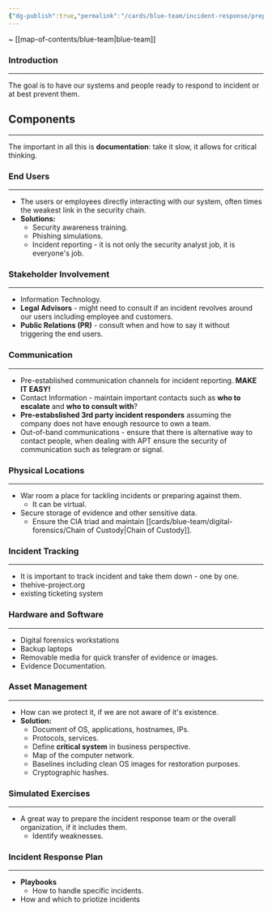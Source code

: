 ```yaml
---
{"dg-publish":true,"permalink":"/cards/blue-team/incident-response/preparation/"}
---
```


~ [[map-of-contents/blue-team\|blue-team]]
### Introduction
---
The goal is to have our systems and people ready to respond to incident or at best prevent them.
## Components
---
The important in all this is **documentation**: take it slow, it allows for critical thinking.
### End Users
---
- The users or employees directly interacting with our system, often times the weakest link in the security chain.
- **Solutions:**
	- Security awareness training.
	- Phishing simulations.
	- Incident reporting - it is not only the security analyst job, it is everyone's job.
### Stakeholder Involvement
---
- Information Technology.
- **Legal Advisors** - might need to consult if an incident revolves around our users including employee and customers.
- **Public Relations (PR)** - consult when and how to say it without triggering the end users.
### Communication
---
- Pre-established communication channels for incident reporting. **MAKE IT EASY!**
- Contact Information - maintain important contacts such as **who to escalate** and **who to consult with**?
- **Pre-estabslished 3rd party incident responders** assuming the company does not have enough resource to own a team.
- Out-of-band communications - ensure that there is alternative way to contact people, when dealing with APT ensure the security of communication such as telegram or signal.
### Physical Locations
---
- War room a place for tackling incidents or preparing against them. 
	- It can be virtual.
- Secure storage of evidence and other sensitive data.
	- Ensure the CIA triad and maintain [[cards/blue-team/digital-forensics/Chain of Custody\|Chain of Custody]].
### Incident Tracking
---
- It is important to track incident and take them down - one by one.
- thehive-project.org
- existing ticketing system
### Hardware and Software
---
- Digital forensics workstations
- Backup laptops
- Removable media for quick transfer of evidence or images.
- Evidence Documentation.
### Asset Management
---
- How can we protect it, if we are not aware of it's existence.
- **Solution:**
	- Document of OS, applications, hostnames, IPs.
	- Protocols, services.
	- Define **critical system** in business perspective.
	- Map of the computer network.
	- Baselines including clean OS images for restoration purposes.
	- Cryptographic hashes.
### Simulated Exercises
---
- A great way to prepare the incident response team or the overall organization, if it includes them.
	- Identify weaknesses.
### Incident Response Plan
---
- **Playbooks**
	- How to handle specific incidents.
- How and which to priotize incidents

